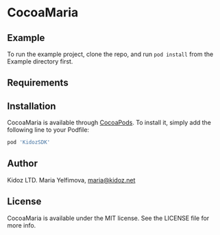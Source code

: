 # CocoaMaria


## Example

To run the example project, clone the repo, and run `pod install` from the Example directory first.

## Requirements

## Installation

CocoaMaria is available through [CocoaPods](https://cocoapods.org). To install
it, simply add the following line to your Podfile:

```ruby
pod 'KidozSDK'
```

## Author

Kidoz LTD.
Maria Yelfimova, maria@kidoz.net

## License

CocoaMaria is available under the MIT license. See the LICENSE file for more info.
